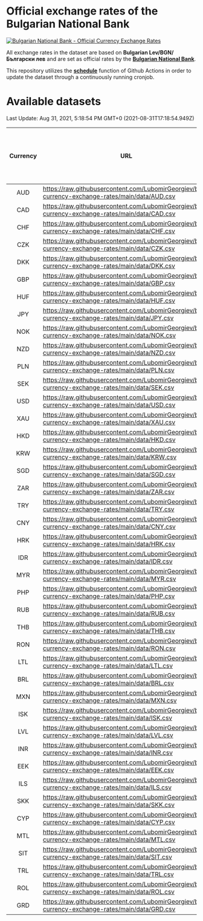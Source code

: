 # Official exchange rates of the Bulgarian National Bank

[![Bulgarian National Bank - Official Currency Exchange Rates](https://github.com/LubomirGeorgiev/bnb-currency-exchange-rates/actions/workflows/update-rates.yml/badge.svg?branch=main)](https://github.com/LubomirGeorgiev/bnb-currency-exchange-rates/actions/workflows/update-rates.yml)

All exchange rates in the dataset are based on **Bulgarian Lev/BGN/Български лев** and are set as official rates by the [**Bulgarian National Bank**](https://www.bnb.bg/Statistics/StExternalSector/StExchangeRates/StERForeignCurrencies/index.htm?toLang=_EN).

This repository utilizes the [**schedule**](https://docs.github.com/en/actions/reference/events-that-trigger-workflows) function of Github Actions in order to update the dataset through a continuously running cronjob.

# Available datasets

<!-- START LINKS (DO NOT EVER FU*ING DELETE THIS COMMENT FOR THE LOVE OF YOUR LIFE!!! IF YOU ARE CURIOS HOW IT WORKS, YOU CAN HAVE A LOOK AT ./src/updateReadme.ts) -->

Last Update: Aug 31, 2021, 5:18:54 PM GMT+0 (2021-08-31T17:18:54.949Z)

| Currency | URL                                                                                             | Number of records | Number of missing days that were filled in |
| :------: | ----------------------------------------------------------------------------------------------- | :---------------: | :----------------------------------------: |
|   AUD    | https://raw.githubusercontent.com/LubomirGeorgiev/bnb-currency-exchange-rates/main/data/AUD.csv |       7882        |                    2434                    |
|   CAD    | https://raw.githubusercontent.com/LubomirGeorgiev/bnb-currency-exchange-rates/main/data/CAD.csv |       7882        |                    2434                    |
|   CHF    | https://raw.githubusercontent.com/LubomirGeorgiev/bnb-currency-exchange-rates/main/data/CHF.csv |       7882        |                    2434                    |
|   CZK    | https://raw.githubusercontent.com/LubomirGeorgiev/bnb-currency-exchange-rates/main/data/CZK.csv |       7882        |                    2434                    |
|   DKK    | https://raw.githubusercontent.com/LubomirGeorgiev/bnb-currency-exchange-rates/main/data/DKK.csv |       7882        |                    2434                    |
|   GBP    | https://raw.githubusercontent.com/LubomirGeorgiev/bnb-currency-exchange-rates/main/data/GBP.csv |       7882        |                    2434                    |
|   HUF    | https://raw.githubusercontent.com/LubomirGeorgiev/bnb-currency-exchange-rates/main/data/HUF.csv |       7882        |                    2434                    |
|   JPY    | https://raw.githubusercontent.com/LubomirGeorgiev/bnb-currency-exchange-rates/main/data/JPY.csv |       7882        |                    2434                    |
|   NOK    | https://raw.githubusercontent.com/LubomirGeorgiev/bnb-currency-exchange-rates/main/data/NOK.csv |       7882        |                    2434                    |
|   NZD    | https://raw.githubusercontent.com/LubomirGeorgiev/bnb-currency-exchange-rates/main/data/NZD.csv |       7882        |                    2434                    |
|   PLN    | https://raw.githubusercontent.com/LubomirGeorgiev/bnb-currency-exchange-rates/main/data/PLN.csv |       7882        |                    2434                    |
|   SEK    | https://raw.githubusercontent.com/LubomirGeorgiev/bnb-currency-exchange-rates/main/data/SEK.csv |       7882        |                    2434                    |
|   USD    | https://raw.githubusercontent.com/LubomirGeorgiev/bnb-currency-exchange-rates/main/data/USD.csv |       7882        |                    2434                    |
|   XAU    | https://raw.githubusercontent.com/LubomirGeorgiev/bnb-currency-exchange-rates/main/data/XAU.csv |       7882        |                    2436                    |
|   HKD    | https://raw.githubusercontent.com/LubomirGeorgiev/bnb-currency-exchange-rates/main/data/HKD.csv |       7582        |                    2345                    |
|   KRW    | https://raw.githubusercontent.com/LubomirGeorgiev/bnb-currency-exchange-rates/main/data/KRW.csv |       7582        |                    2345                    |
|   SGD    | https://raw.githubusercontent.com/LubomirGeorgiev/bnb-currency-exchange-rates/main/data/SGD.csv |       7582        |                    2345                    |
|   ZAR    | https://raw.githubusercontent.com/LubomirGeorgiev/bnb-currency-exchange-rates/main/data/ZAR.csv |       7582        |                    2345                    |
|   TRY    | https://raw.githubusercontent.com/LubomirGeorgiev/bnb-currency-exchange-rates/main/data/TRY.csv |       6062        |                    1873                    |
|   CNY    | https://raw.githubusercontent.com/LubomirGeorgiev/bnb-currency-exchange-rates/main/data/CNY.csv |       5944        |                    1839                    |
|   HRK    | https://raw.githubusercontent.com/LubomirGeorgiev/bnb-currency-exchange-rates/main/data/HRK.csv |       5944        |                    1839                    |
|   IDR    | https://raw.githubusercontent.com/LubomirGeorgiev/bnb-currency-exchange-rates/main/data/IDR.csv |       5944        |                    1839                    |
|   MYR    | https://raw.githubusercontent.com/LubomirGeorgiev/bnb-currency-exchange-rates/main/data/MYR.csv |       5944        |                    1839                    |
|   PHP    | https://raw.githubusercontent.com/LubomirGeorgiev/bnb-currency-exchange-rates/main/data/PHP.csv |       5944        |                    1839                    |
|   RUB    | https://raw.githubusercontent.com/LubomirGeorgiev/bnb-currency-exchange-rates/main/data/RUB.csv |       5944        |                    1839                    |
|   THB    | https://raw.githubusercontent.com/LubomirGeorgiev/bnb-currency-exchange-rates/main/data/THB.csv |       5944        |                    1839                    |
|   RON    | https://raw.githubusercontent.com/LubomirGeorgiev/bnb-currency-exchange-rates/main/data/RON.csv |       5885        |                    1821                    |
|   LTL    | https://raw.githubusercontent.com/LubomirGeorgiev/bnb-currency-exchange-rates/main/data/LTL.csv |       5155        |                    1584                    |
|   BRL    | https://raw.githubusercontent.com/LubomirGeorgiev/bnb-currency-exchange-rates/main/data/BRL.csv |       4972        |                    1540                    |
|   MXN    | https://raw.githubusercontent.com/LubomirGeorgiev/bnb-currency-exchange-rates/main/data/MXN.csv |       4972        |                    1540                    |
|   ISK    | https://raw.githubusercontent.com/LubomirGeorgiev/bnb-currency-exchange-rates/main/data/ISK.csv |       4880        |                    1510                    |
|   LVL    | https://raw.githubusercontent.com/LubomirGeorgiev/bnb-currency-exchange-rates/main/data/LVL.csv |       4792        |                    1472                    |
|   INR    | https://raw.githubusercontent.com/LubomirGeorgiev/bnb-currency-exchange-rates/main/data/INR.csv |       4603        |                    1424                    |
|   EEK    | https://raw.githubusercontent.com/LubomirGeorgiev/bnb-currency-exchange-rates/main/data/EEK.csv |       4000        |                    1226                    |
|   ILS    | https://raw.githubusercontent.com/LubomirGeorgiev/bnb-currency-exchange-rates/main/data/ILS.csv |       3879        |                    1205                    |
|   SKK    | https://raw.githubusercontent.com/LubomirGeorgiev/bnb-currency-exchange-rates/main/data/SKK.csv |       2974        |                    916                     |
|   CYP    | https://raw.githubusercontent.com/LubomirGeorgiev/bnb-currency-exchange-rates/main/data/CYP.csv |       2906        |                    890                     |
|   MTL    | https://raw.githubusercontent.com/LubomirGeorgiev/bnb-currency-exchange-rates/main/data/MTL.csv |       2606        |                    801                     |
|   SIT    | https://raw.githubusercontent.com/LubomirGeorgiev/bnb-currency-exchange-rates/main/data/SIT.csv |       2544        |                    780                     |
|   TRL    | https://raw.githubusercontent.com/LubomirGeorgiev/bnb-currency-exchange-rates/main/data/TRL.csv |       1818        |                    559                     |
|   ROL    | https://raw.githubusercontent.com/LubomirGeorgiev/bnb-currency-exchange-rates/main/data/ROL.csv |       1697        |                    524                     |
|   GRD    | https://raw.githubusercontent.com/LubomirGeorgiev/bnb-currency-exchange-rates/main/data/GRD.csv |        359        |                    107                     |

<!-- END LINKS (DO NOT EVER FU*ING DELETE THIS COMMENT FOR THE LOVE OF YOUR LIFE!!! IF YOU ARE CURIOS HOW IT WORKS, YOU CAN HAVE A LOOK AT ./src/updateReadme.ts) -->
